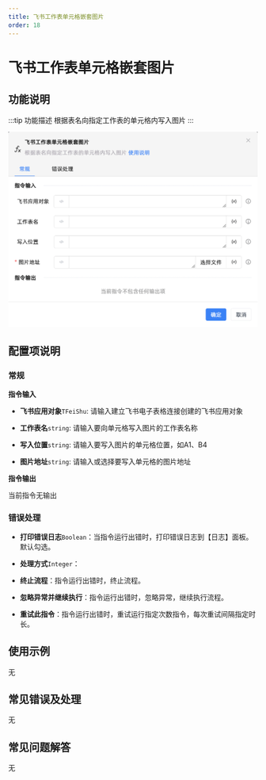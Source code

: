 ```yaml
---
title: 飞书工作表单元格嵌套图片
order: 18
---
```


# 飞书工作表单元格嵌套图片

## 功能说明

:::tip 功能描述
根据表名向指定工作表的单元格内写入图片
:::

![飞书工作表单元格嵌套图片](../../../../assets/飞书工作表单元格嵌套图片_command.png)

## 配置项说明

### 常规

**指令输入**

- **飞书应用对象**`TFeiShu`: 请输入建立飞书电子表格连接创建的飞书应用对象

- **工作表名**`string`: 请输入要向单元格写入图片的工作表名称

- **写入位置**`string`: 请输入要写入图片的单元格位置，如A1、B4

- **图片地址**`string`: 请输入或选择要写入单元格的图片地址


**指令输出**

当前指令无输出

### 错误处理

- **打印错误日志**`Boolean`：当指令运行出错时，打印错误日志到【日志】面板。默认勾选。

- **处理方式**`Integer`：

 - **终止流程**：指令运行出错时，终止流程。

 - **忽略异常并继续执行**：指令运行出错时，忽略异常，继续执行流程。

 - **重试此指令**：指令运行出错时，重试运行指定次数指令，每次重试间隔指定时长。

## 使用示例
无

## 常见错误及处理

无

## 常见问题解答

无


